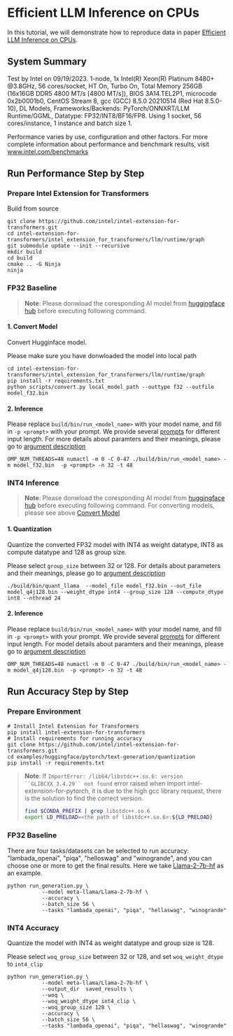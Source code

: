 # Efficient LLM Inference on CPUs

In this tutorial, we will demonstrate how to reproduce data in paper [Efficient LLM Inference on CPUs](https://arxiv.org/pdf/2311.00502.pdf). 


## System Summary

Test by Intel on 09/19/2023. 1-node, 1x Intel(R) Xeon(R) Platinum 8480+ @3.8GHz, 56 cores/socket, HT On, Turbo On, Total Memory 256GB (16x16GB DDR5 4800 MT/s [4800 MT/s]), BIOS 3A14.TEL2P1, microcode 0x2b0001b0, CentOS Stream 8, gcc (GCC) 8.5.0 20210514 (Red Hat 8.5.0-10), DL Models, Frameworks/Backends: PyTorch/ONNXRT/LLM Runtime/GGML, Datatype: FP32/INT8/BF16/FP8. Using 1 socket, 56 cores/instance, 1 instance and batch size 1.

Performance varies by use, configuration and other factors. For more complete information about performance and benchmark results, visit www.intel.com/benchmarks


## Run Performance Step by Step

### Prepare Intel Extension for Transformers

Build from source

```shell
git clone https://github.com/intel/intel-extension-for-transformers.git
cd intel-extension-for-transformers/intel_extension_for_transformers/llm/runtime/graph
git submodule update --init --recursive
mkdir build
cd build
cmake .. -G Ninja
ninja
```

### FP32 Baseline

>**Note**: Please donwload the coresponding AI model from [huggingface hub](https://huggingface.co/models) before executing following command.


#### 1. Convert Model

Convert Hugginface model. 

Please make sure you have donwloaded the model into local path

```shell
cd intel-extension-for-transformers/intel_extension_for_transformers/llm/runtime/graph
pip install -r requirements.txt
python scripts/convert.py local_model_path --outtype f32 --outfile model_f32.bin
```

#### 2. Inference

Please replace `build/bin/run_<model_name>` with your model name, and fill in `-p <prompt>` with your prompt. We provide several [prompts](../../intel_extension_for_transformers/llm/runtime/graph/scripts/ci/cpp_graph_prompts.json) for different input length. For more details about paramters and their meanings, please go to [argument description](../../intel_extension_for_transformers/llm/runtime/graph/README.md#2-inference-llm)

```shell
OMP_NUM_THREADS=48 numactl -m 0 -C 0-47 ./build/bin/run_<model_name> -m model_f32.bin  -p <prompt> -n 32 -t 48
```

### INT4 Inference

>**Note**: Please donwload the coresponding AI model from [huggingface hub](https://huggingface.co/models) before executing following command. For converting models, please see above [Convert Model](#1-convert-model)

#### 1. Quantization

Quantize the converted FP32 model with INT4 as weight datatype, INT8 as compute datatype and 128 as group size.

Please select `group_size` between 32 or 128. For details about parameters and their meanings, please go to [argument description](../../intel_extension_for_transformers/llm/runtime/graph/README.md#1-convert-and-quantize-llm)

```shell
./build/bin/quant_llama  --model_file model_f32.bin --out_file model_q4j128.bin --weight_dtype int4 --group_size 128 --compute_dtype int8 --nthread 24
```

#### 2. Inference

Please replace `build/bin/run_<model_name>` with your model name, and fill in `-p <prompt>` with your prompt. We provide several [prompts](../../intel_extension_for_transformers/llm/runtime/graph/scripts/ci/cpp_graph_prompts.json) for different input length. For model details about paramters and their meanings, please go to [argument description](../../intel_extension_for_transformers/llm/runtime/graph/README.md#2-inference-llm)

```shell
OMP_NUM_THREADS=48 numactl -m 0 -C 0-47 ./build/bin/run_<model_name> -m model_q4j128.bin  -p <prompt> -n 32 -t 48
```


## Run Accuracy Step by Step

### Prepare Environment

```shell
# Install Intel Extension for Transformers
pip install intel-extension-for-transformers
# Install requirements for running accuracy
git clone https://github.com/intel/intel-extension-for-transformers.git
cd examples/huggingface/pytorch/text-generation/quantization
pip install -r requirements.txt
```

>**Note**: If `ImportError: /lib64/libstdc++.so.6: version ``GLIBCXX_3.4.29`` not found` error raised when import intel-extension-for-pytorch, it is due to the high gcc library request, there is the solution to find the correct version.
> ```bash
> find $CONDA_PREFIX | grep libstdc++.so.6
> export LD_PRELOAD=<the path of libstdc++.so.6>:${LD_PRELOAD}
> ```

### FP32 Baseline

There are four tasks/datasets can be selected to run accuracy: "lambada_openai", "piqa", "helloswag" and "winogrande", and you can choose one or more to get the final results. Here we take [Llama-2-7b-hf](https://huggingface.co/meta-llama/Llama-2-7b-hf) as an example.

```shell
python run_generation.py \
           --model meta-llama/Llama-2-7b-hf \
           --accuracy \
           --batch_size 56 \
           --tasks "lambada_openai", "piqa", "hellaswag", "winogrande"
```

### INT4 Accuracy

Quantize the model with INT4 as weight datatype and group size is 128. 

Please select `woq_group_size` between 32 or 128, and set `woq_weight_dtype` to `int4_clip`

```shell
python run_generation.py \
           --model meta-llama/Llama-2-7b-hf \
           --output_dir  saved_results \
           --woq \
           --woq_weight_dtype int4_clip \
           --woq_group_size 128 \
           --accuracy \
           --batch_size 56 \
           --tasks "lambada_openai", "piqa", "hellaswag", "winogrande"
```

